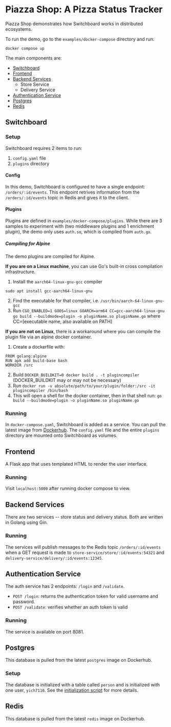 # Piazza Shop: A Pizza Status Tracker
Piazza Shop demonstrates how Switchboard works in distributed ecosystems.

To run the demo, go to the `examples/docker-compose` directory and run:
```
docker compose up
```

The main components are:
- [Switchboard](#switchboard)
- [Frontend](#frontend)
- [Backend Services](#backend-services)
    - Store Service
    - Delivery Service
- [Authentication Service](#authentication-service)
- [Postgres](#postgres)
- [Redis](#redis)

## Switchboard
### Setup
Switchboard requires 2 items to run:
1. `config.yaml` file
2. `plugins` directory

#### Config
In this demo, Switchboard is configured to have a single endpoint: `/orders/:id/events`. This endpoint retrives information from the `/orders/:id/events` topic in Redis and gives it to the client. 

#### Plugins
Plugins are defined in `examples/docker-compose/plugins`. While there are 3 samples to experiment with (two middleware plugins and 1 enrichment plugin), the demo only uses `auth.so`, which is compiled from `auth.go`.

##### Compiling for Alpine
The demo plugins are compiled for Alpine. 

**If you are on a Linux machine**, you can use Go's built-in cross compilation infrastructure.
1. Install the `aarch64-linux-gnu-gcc` compiler 
```
sudo apt install gcc-aarch64-linux-gnu
```
2. Find the executable for that compiler, i.e. `/usr/bin/aarch-64-linux-gnu-gcc`
3. Run `CGO_ENABLED=1 GOOS=linux GOARCH=arm64 CC=gcc-aarch64-linux-gnu go build --buildmode=plugin -o pluginName.so pluginName.go` where CC=[executable name, also available on PATH]

**If you are not on Linux**, there is a workaround where you can compile the plugin file via an alpine docker container.

1. Create a dockerfile with:
```
FROM golang:alpine
RUN apk add build-base bash
WORKDIR /src
```
2. Build `DOCKER_BUILDKIT=0 docker build . -t plugincompiler`  (DOCKER_BUILDKIT may or may not be necessary)
3. Run `docker run -v absolute/path/to/your/plugin/folder:/src -it plugincompiler /bin/bash`
4. This will open a shell for the docker container, then in that shell run: `go build --buildmode=plugin -o pluginName.so pluginName.go`

### Running
In `docker-compose.yaml`, Switchboard is added as a service. You can pull the latest image from [Dockerhub](https://hub.docker.com/r/jettcrowson/switchboard/tags). The `config.yaml` file and the entire `plugins` directory are mounted onto Switchboard as volumes.

## Frontend
A Flask app that uses templated HTML to render the user interface.

### Running
Visit `localhost:5000` after running docker compose to view.

## Backend Services
There are two services -- store status and delivery status. Both are written in Golang using Gin. 

### Running
The services will publish messages to the Redis topic `/orders/:id/events` when a GET request is made to `store-service/store/:id/events:54321` and `delivery-service/delivery/:id/events:12345`.

## Authentication Service
The auth service has 2 endpoints: `/login` and `/validate`.
- `POST /login`: returns the authentication token for valid username and password.
- `POST /validate`: verifies whether an auth token is valid

### Running
The service is available on port 8081.

## Postgres
This database is pulled from the latest `postgres` image on Dockerhub.

### Setup
The database is initialized with a table called `person` and is initialized with one user, `yich7110`. See the [initialization script](loginService/docker_postgres_init.sql) for more details.

## Redis
This database is pulled from the latest `redis` image on Dockerhub.

